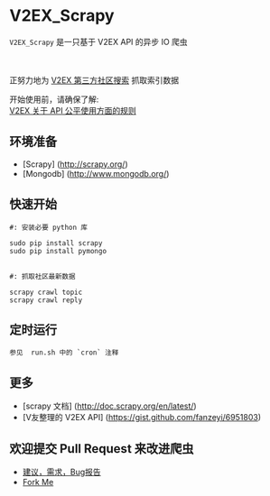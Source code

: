 V2EX_Scrapy
===========


`V2EX_Scrapy` 是一只基于 V2EX API 的异步 IO 爬虫  
 </br>
 </br>
   
正努力地为 [V2EX 第三方社区搜索](http://shixiz.com) 抓取索引数据  

开始使用前，请确保了解:   
[V2EX 关于 API 公平使用方面的规则](https://www.v2ex.com/p/7v9TEc53)


环境准备
--------

* [Scrapy] (http://scrapy.org/) 
* [Mongodb] (http://www.mongodb.org/) 


快速开始
--------

    #: 安装必要 python 库

    sudo pip install scrapy
    sudo pip install pymongo
    

    #: 抓取社区最新数据

    scrapy crawl topic
    scrapy crawl reply


定时运行
--------

    参见  run.sh 中的 `cron` 注释


更多
-----

* [scrapy 文档] (http://doc.scrapy.org/en/latest/)     
* [V友整理的 V2EX API] (https://gist.github.com/fanzeyi/6951803)


欢迎提交 Pull Request 来改进爬虫
--------------------------------

* [建议，需求，Bug报告](https://github.com/dbbbit/v2ex_scrapy/issues)  
* [Fork Me](https://github.com/dbbbit/v2ex_scrapy/fork)
